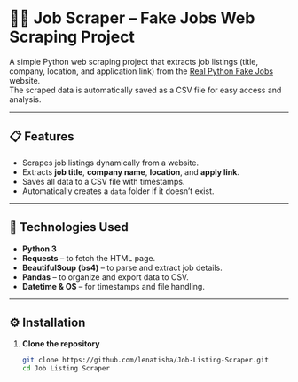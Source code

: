 # 🕵️‍♂️ Job Scraper – Fake Jobs Web Scraping Project

A simple Python web scraping project that extracts job listings (title, company, location, and application link) from the [Real Python Fake Jobs](https://realpython.github.io/fake-jobs/) website.  
The scraped data is automatically saved as a CSV file for easy access and analysis.

---

## 📋 Features
- Scrapes job listings dynamically from a website.  
- Extracts **job title**, **company name**, **location**, and **apply link**.  
- Saves all data to a CSV file with timestamps.  
- Automatically creates a `data` folder if it doesn’t exist.  

---

## 🧰 Technologies Used
- **Python 3**  
- **Requests** – to fetch the HTML page.  
- **BeautifulSoup (bs4)** – to parse and extract job details.  
- **Pandas** – to organize and export data to CSV.  
- **Datetime & OS** – for timestamps and file handling.  

---

## ⚙️ Installation

1. **Clone the repository**
   ```bash
   git clone https://github.com/lenatisha/Job-Listing-Scraper.git
   cd Job Listing Scraper
